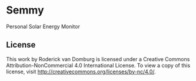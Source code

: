 Semmy
=====

Personal Solar Energy Monitor

License
-------

This work by Roderick van Domburg is licensed under a Creative Commons Attribution-NonCommercial 4.0 International License. To view a copy of this license, visit http://creativecommons.org/licenses/by-nc/4.0/.
